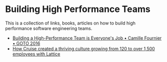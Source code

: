 # Building High Performance Teams
This is a collection of links, books, articles on how to build high performance software engineering teams.

- [Building a High-Performance Team is Everyone's Job • Camille Fournier • GOTO 2016](https://www.youtube.com/watch?v=Pd7ObKc6NrY) 
- [How Cruise created a thriving culture growing from 120 to over 1,500 employees with Lattice](https://lattice.com/customers/how-cruise-created-a-thriving-culture-growing-from-120-to-over-1-500-employees-with-lattice)

